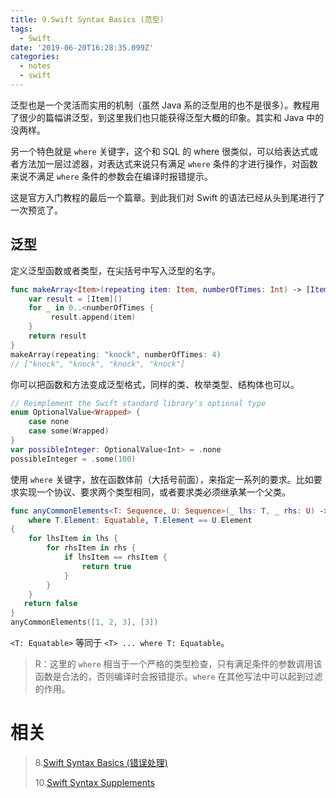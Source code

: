 ```yaml
---
title: 9.Swift Syntax Basics (范型)
tags:
  - Swift
date: '2019-06-20T16:28:35.099Z'
categories:
  - notes
  - swift
---
```


泛型也是一个灵活而实用的机制（虽然 Java 系的泛型用的也不是很多）。教程用了很少的篇幅讲泛型，到这里我们也只能获得泛型大概的印象。其实和 Java 中的没两样。

另一个特色就是 `where` 关键字，这个和 SQL 的 where 很类似，可以给表达式或者方法加一层过滤器，对表达式来说只有满足 `where` 条件的才进行操作，对函数来说不满足 `where` 条件的参数会在编译时报错提示。

这是官方入门教程的最后一个篇章。到此我们对 Swift 的语法已经从头到尾进行了一次预览了。

<!-- more -->

## 泛型

定义泛型函数或者类型，在尖括号中写入泛型的名字。

```swift
func makeArray<Item>(repeating item: Item, numberOfTimes: Int) -> [Item] {
    var result = [Item]()
    for _ in 0..<numberOfTimes {
         result.append(item)
    }
    return result
}
makeArray(repeating: "knock", numberOfTimes: 4)
// ["knock", "knock", "knock", "knock"]
```

你可以把函数和方法变成泛型格式，同样的类、枚举类型、结构体也可以。

```swift
// Reimplement the Swift standard library's optional type
enum OptionalValue<Wrapped> {
    case none
    case some(Wrapped)
}
var possibleInteger: OptionalValue<Int> = .none
possibleInteger = .some(100)
```

使用 `where` 关键字，放在函数体前（大括号前面），来指定一系列的要求。比如要求实现一个协议、要求两个类型相同，或者要求类必须继承某一个父类。

```swift
func anyCommonElements<T: Sequence, U: Sequence>(_ lhs: T, _ rhs: U) -> Bool
    where T.Element: Equatable, T.Element == U.Element
{
    for lhsItem in lhs {
        for rhsItem in rhs {
            if lhsItem == rhsItem {
                return true
            }
        }
    }
   return false
}
anyCommonElements([1, 2, 3], [3])
```

`<T: Equatable>` 等同于 `<T> ... where T: Equatable`。

> R：这里的 `where` 相当于一个严格的类型检查，只有满足条件的参数调用该函数是合法的，否则编译时会报错提示。`where` 在其他写法中可以起到过滤的作用。

# 相关

> 8.[Swift Syntax Basics (错误处理)](<https://github.com/zfanli/notes/blob/master/swift/8.SyntaxBasics(ErrorHandling).md>)
>
> 10.[Swift Syntax Supplements](https://github.com/zfanli/notes/blob/master/swift/10.SyntaxSupplements.md)
